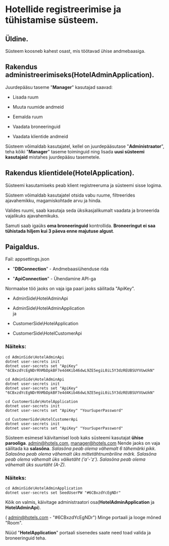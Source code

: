# Hotellide registreerimise ja tühistamise süsteem.
## Üldine.

Süsteem koosneb kahest osast, mis töötavad ühise andmebaasiga.

## Rakendus administreerimiseks(HotelAdminApplication).

Juurdepääsu taseme "**Manager**" kasutajad saavad:

-   Lisada ruum
    
-   Muuta ruumide andmeid
    
-   Eemalda ruum
    
-   Vaadata broneeringuid
    
-   Vaadata klientide andmeid

Süsteem võimaldab kasutajatel, kellel on juurdepääsutase "**Administraator**", teha kõiki "**Manager**" taseme toiminguid ning lisada **uusi süsteemi kasutajaid** mistahes juurdepääsu tasemetele.

## Rakendus klientidele(HotelApplication).

Süsteemi kasutamiseks peab klient registreeruma ja süsteemi sisse logima.

Süsteem võimaldab kasutajatel otsida vabu ruume, filtreerides ajavahemikku, magamiskohtade arvu ja hinda.

Valides ruumi, saab kasutaja seda üksikasjalikumalt vaadata ja broneerida vajalikuks ajavahemikuks.

Samuti saab igaüks **oma broneeringuid** kontrollida.
 **Broneeringut ei saa tühistada hiljem kui 3 päeva enne majutuse algust**.

## Paigaldus.

Fail: appsettings.json

-   "**DBConnection**" - Andmebaasiühenduse rida
    
-   "**ApiConnection**" - Ühendamine API-ga

Normaalse töö jaoks on vaja iga paari jaoks säilitada "ApiKey".

-   AdminSide\HotelAdminApi
    
-   AdminSide\HotelAdminApplication  
ja
-   CustomerSide\HotelApplication
    
-   CustomerSide\HotelCustomerApi

### Näiteks:
    cd AdminSide\HotelAdminApi
    dotnet user-secrets init
    dotnet user-secrets set "ApiKey" "6CBxzdYcEgNDrRhMbDpkBF7e4d4Kib46dwL9ZE5egiL0iL5Y3dzREUBSUYVUwUkN"
    
    cd AdminSide\HotelAdminApi
    dotnet user-secrets init
    dotnet user-secrets set "ApiKey" "6CBxzdYcEgNDrRhMbDpkBF7e4d4Kib46dwL9ZE5egiL0iL5Y3dzREUBSUYVUwUkN"
    
    cd CustomerSide\HotelApplication
    dotnet user-secrets init
    dotnet user-secrets set "ApiKey" "YourSuperPassword"
      
    cd CustomerSide\HotelCustomerApi
    dotnet user-secrets init
    dotnet user-secrets set "ApiKey" "YourSuperPassword"
Süsteem esimesel käivitamisel loob kaks süsteemi kasutajat **ühise parooliga**.
admin@hotels.com,
manager@hotels.com
Nende jaoks on vaja säilitada ka **salasõna**.
*Salasõna peab olema vähemalt 6 tähemärki pikk.
Salasõna peab olema vähemalt üks mittetähtnumbriline märk.
Salasõna peab olema vähemalt üks väiketäht ('a'-'z').
Salasõna peab olema vähemalt üks suurtäht (A-Z).*
### Näiteks:

    cd AdminSide\HotelAdminApplication
    dotnet user-secrets set SeedUserPW "#6CBxzdYcEgNDr"

  Kõik on valmis, käivitage administraatori osa(**HotelAdminApplication** ja **HotelAdminApi**).

( admin@hotels.com - "#6CBxzdYcEgNDr")
Minge portaali ja looge mõned "Room".

Nüüd "**HotelApplication**" portaali sisenedes saate need toad valida ja broneeringuid teha.
